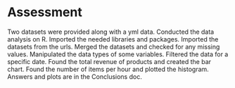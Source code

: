 # Assessment 
Two datasets were provided along with a yml data. 
Conducted the data analysis on R.
Imported the needed libraries and packages.
Imported the datasets from the urls.
Merged the datasets and checked for any missing values.
Manipulated the data types of some variables. 
Filtered the data for a specific date.
Found the total revenue of products and created the bar chart.
Found the number of items per hour and plotted the histogram. 
Answers and plots are in the Conclusions doc.
